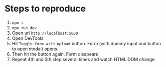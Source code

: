 # Steps to reproduce
  1. `npm i`
  2. `npm run dev`
  3. Open url `http://localhost:5000`
  4. Open DevTools
  5. Hit `Toggle form with upload` button. Form (with dummy input and button to open modal) opens
  6. Then hit the button again. Form disapears
  7. Repeat 4th and 5th step several times and watch HTML DOM change.
